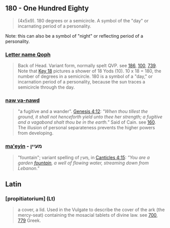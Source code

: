 ## 180 - One Hundred Eighty
> (4x5x9). 180 degrees or a semicircle. A symbol of the "day" or incarnating
period of a personality.

Note: this can also be a symbol of "night" or reflecting period of a personality.

### [Letter name Qoph](/keys/QP)
> Back of Head. Variant form, normally spelt QVP. see [186](186), [100](100), [739](739). Note that [Key 18](18) pictures a shower of 18 Yods (10). 10 x 18 = 180, the number of degrees in a semicircle. 180 is a symbol of a "day," or incarnation period of a personality, because the sun traces a semicircle through the day.

### [naw va-nawd](/keys/NO.VND)
> "a fugitive and a wander". [Genesis 4:12](http://biblehub.com/genesis/4-12.htm): *"When thou tillest the ground, it shall not henceforth yield unto thee her strength; a fugitive and a vagabond shalt thou be in the earth."* Said of Cain. see [160](160). The illusion of personal separateness prevents the higher powers from developing.

### [ma'eyin](/keys/MOIIN) - מעיין
> "fountain"; variant spelling of מעין, in [Canticles 4:15](http://biblehub.com/songs/4-15.htm): *"You are a garden [fountain](/keys/MOIN), a well of flowing water, streaming down from Lebanon."*

## Latin

### [propitiatorium] (Lt)
> a cover, a lid. Used in the Vulgate to describe the cover of the ark (the mercy-seat) containing the mosacial tablets of divine law. see [700](700), [779](779) Greek.